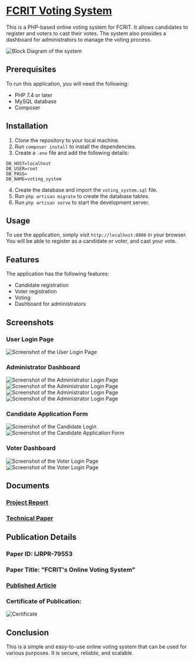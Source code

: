 # [FCRIT Voting System](https://semp2324.000webhostapp.com/)

This is a PHP-based online voting system for FCRIT. It allows candidates to register and voters to cast their votes. The system also provides a dashboard for administrators to manage the voting process.

![Block Diagram of the system](screenshots/block-diagram.png)

## Prerequisites

To run this application, you will need the following:

* PHP 7.4 or later
* MySQL database
* Composer

## Installation

1. Clone the repository to your local machine.
2. Run `composer install` to install the dependencies.
3. Create a `.env` file and add the following details:

```
DB_HOST=localhost
DB_USER=root
DB_PASS=
DB_NAME=voting_system
```

4. Create the database and import the `voting_system.sql` file.
5. Run `php artisan migrate` to create the database tables.
6. Run `php artisan serve` to start the development server.

## Usage

To use the application, simply visit `http://localhost:8000` in your browser. You will be able to register as a candidate or voter, and cast your vote.

## Features

The application has the following features:

* Candidate registration
* Voter registration
* Voting
* Dashboard for administrators

## Screenshots

### User Login Page
![Screenshot of the User Login Page](screenshots/login.png)
### Administrator Dashboard
![Screenshot of the Administrator Login Page](screenshots/admin.jpg)
![Screenshot of the Administrator Login Page](screenshots/admin-pg1.png)
![Screenshot of the Administrator Login Page](screenshots/admin-pg2.png)
![Screenshot of the Administrator Login Page](screenshots/admin-pg3.png)
### Candidate Application Form
![Screenshot of the Candidate Login](screenshots/candidate.png)
![Screenshot of the Candidate Application Form](screenshots/candidate-form.png)
### Voter Dashboard
![Screenshot of the Voter Login Page](screenshots/voter-page.png)
![Screenshot of the Voter Login Page](screenshots/voter.png)

## Documents

### [Project Report](docs/MINI-PROJECT%20REPORT%20FINAL.pdf)
### [Technical Paper](docs/Technical%20Paper.pdf)

## Publication Details
### Paper ID: IJRPR-79553
### Paper Title: "FCRIT's Online Voting System"
### [Published Article](https://ijrpr.com/uploads/V5ISSUE5/IJRPR27141.pdf)

### Certificate of Publication:
![Certificate](Sojith%20Sunny%20Certificate.jpg)

## Conclusion

This is a simple and easy-to-use online voting system that can be used for various purposes. It is secure, reliable, and scalable.
